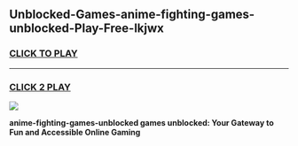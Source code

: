 
## Unblocked-Games-anime-fighting-games-unblocked-Play-Free-lkjwx
<h3>
<a href="https://premium76.site?title=anime-fighting-games-unblocked&ref=20A">CLICK TO PLAY</a></h3>
<hr>

<h3>
<a href="https://premium76.site?title=anime-fighting-games-unblocked&ref=20A">CLICK 2 PLAY</a>
  
</h3>

<a href="https://premium76.site?title=anime-fighting-games-unblocked&ref=20A"><img src="https://clearcache.store/games.png"></a>


**anime-fighting-games-unblocked games unblocked: Your Gateway to Fun and Accessible Online Gaming**
